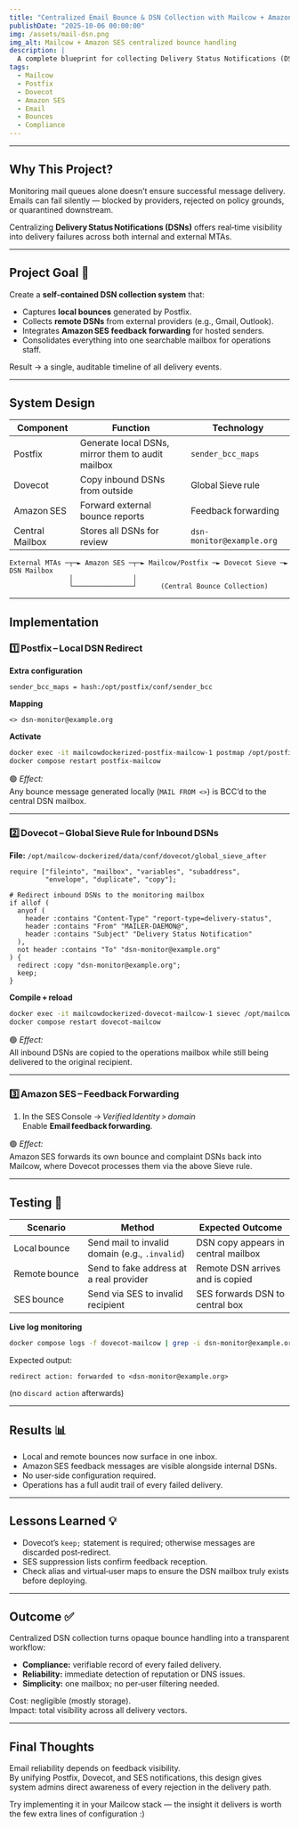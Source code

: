 ```yaml
---
title: "Centralized Email Bounce & DSN Collection with Mailcow + Amazon SES 📬"
publishDate: "2025-10-06 00:00:00"
img: /assets/mail-dsn.png
img_alt: Mailcow + Amazon SES centralized bounce handling
description: |
  A complete blueprint for collecting Delivery Status Notifications (DSNs) and bounce messages from Postfix, Dovecot, and Amazon SES into one central mailbox. Improve visibility, simplify troubleshooting, and meet compliance‑retention requirements with a unified DSN workflow.
tags:
  - Mailcow
  - Postfix
  - Dovecot
  - Amazon SES
  - Email
  - Bounces
  - Compliance
---
```


---

## Why This Project?

Monitoring mail queues alone doesn’t ensure successful message delivery.  
Emails can fail silently — blocked by providers, rejected on policy grounds, or quarantined downstream.

Centralizing **Delivery Status Notifications (DSNs)** offers real‑time visibility into delivery failures across both internal and external MTAs.

---

## Project Goal 🎯

Create a **self‑contained DSN collection system** that:

- Captures **local bounces** generated by Postfix.  
- Collects **remote DSNs** from external providers (e.g., Gmail, Outlook).  
- Integrates **Amazon SES feedback forwarding** for hosted senders.  
- Consolidates everything into one searchable mailbox for operations staff.

Result → a single, auditable timeline of all delivery events.

---

## System Design

| Component | Function | Technology |
|------------|-----------|-------------|
| Postfix | Generate local DSNs, mirror them to audit mailbox | `sender_bcc_maps` |
| Dovecot | Copy inbound DSNs from outside | Global Sieve rule |
| Amazon SES | Forward external bounce reports | Feedback forwarding |
| Central Mailbox | Stores all DSNs for review | `dsn-monitor@example.org` |

```
External MTAs ─┬─► Amazon SES ─┬─► Mailcow/Postfix ─► Dovecot Sieve ─► DSN Mailbox
               │               │
               └───────────────┘      (Central Bounce Collection)
```

---

## Implementation

### 1️⃣ Postfix – Local DSN Redirect

**Extra configuration**
```text
sender_bcc_maps = hash:/opt/postfix/conf/sender_bcc
```

**Mapping**
```text
<> dsn-monitor@example.org
```

**Activate**
```bash
docker exec -it mailcowdockerized-postfix-mailcow-1 postmap /opt/postfix/conf/sender_bcc
docker compose restart postfix-mailcow
```

🟢 *Effect:*  
Any bounce message generated locally (`MAIL FROM <>`) is BCC’d to the central DSN mailbox.

---

### 2️⃣ Dovecot – Global Sieve Rule for Inbound DSNs

**File:** `/opt/mailcow-dockerized/data/conf/dovecot/global_sieve_after`

```text
require ["fileinto", "mailbox", "variables", "subaddress",
         "envelope", "duplicate", "copy"];

# Redirect inbound DSNs to the monitoring mailbox
if allof (
  anyof (
    header :contains "Content-Type" "report-type=delivery-status",
    header :contains "From" "MAILER-DAEMON@",
    header :contains "Subject" "Delivery Status Notification"
  ),
  not header :contains "To" "dsn-monitor@example.org"
) {
  redirect :copy "dsn-monitor@example.org";
  keep;
}
```

**Compile + reload**
```bash
docker exec -it mailcowdockerized-dovecot-mailcow-1 sievec /opt/mailcow-dockerized/data/conf/dovecot/global_sieve_after
docker compose restart dovecot-mailcow
```

🟢 *Effect:*  
All inbound DSNs are copied to the operations mailbox while still being delivered to the original recipient.

---

### 3️⃣ Amazon SES – Feedback Forwarding

1. In the SES Console → *Verified Identity > domain*  
   Enable **Email feedback forwarding**.  

🟢 *Effect:*  
Amazon SES forwards its own bounce and complaint DSNs back into Mailcow, where Dovecot processes them via the above Sieve rule.

---

## Testing 🧪

| Scenario | Method | Expected Outcome |
|-----------|---------|------------------|
| Local bounce | Send mail to invalid domain (e.g., `.invalid`) | DSN copy appears in central mailbox |
| Remote bounce | Send to fake address at a real provider | Remote DSN arrives and is copied |
| SES bounce | Send via SES to invalid recipient | SES forwards DSN to central box |

**Live log monitoring**
```bash
docker compose logs -f dovecot-mailcow | grep -i dsn-monitor@example.org
```

Expected output:
```
redirect action: forwarded to <dsn-monitor@example.org>
```
(no `discard action` afterwards)

---

## Results 📊

- Local and remote bounces now surface in one inbox.  
- Amazon SES feedback messages are visible alongside internal DSNs.  
- No user‑side configuration required.  
- Operations has a full audit trail of every failed delivery.  

---

## Lessons Learned 💡

- Dovecot’s `keep;` statement is required; otherwise messages are discarded post‑redirect.  
- SES suppression lists confirm feedback reception.  
- Check alias and virtual‑user maps to ensure the DSN mailbox truly exists before deploying.  

---

## Outcome ✅

Centralized DSN collection turns opaque bounce handling into a transparent workflow:

- **Compliance:** verifiable record of every failed delivery.  
- **Reliability:** immediate detection of reputation or DNS issues.  
- **Simplicity:** one mailbox; no per‑user filtering needed.  

Cost: negligible (mostly storage).  
Impact: total visibility across all delivery vectors.

---

## Final Thoughts

Email reliability depends on feedback visibility.  
By unifying Postfix, Dovecot, and SES notifications, this design gives system admins direct awareness of every rejection in the delivery path.

Try implementing it in your Mailcow stack — the insight it delivers is worth the few extra lines of configuration :)